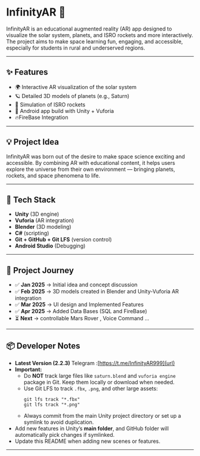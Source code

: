# InfinityAR 🚀

InfinityAR is an educational augmented reality (AR) app designed to visualize the solar system, planets, and ISRO rockets and more interactively. The project aims to make space learning fun, engaging, and accessible, especially for students in rural and underserved regions.

---

## ✨ Features

- 🌍 Interactive AR visualization of the solar system  
- 🪐 Detailed 3D models of planets (e.g., Saturn)  
- 🚀 Simulation of ISRO rockets  
- 📱 Android app build with Unity + Vuforia
- 🔥FireBase Integration

---

## 💡 Project Idea

InfinityAR was born out of the desire to make space science exciting and accessible. By combining AR with educational content, it helps users explore the universe from their own environment — bringing planets, rockets, and space phenomena to life.

---

## 🔧 Tech Stack

- **Unity** (3D engine)
- **Vuforia** (AR integration)
- **Blender** (3D modeling)
- **C#** (scripting)
- **Git + GitHub + Git LFS** (version control)
- **Android Studio** (Debugging)

---

## 📜 Project Journey

- ✅ **Jan 2025** → Initial idea and concept discussion  
- ✅ **Feb 2025** → 3D models created in Blender and Unity-Vuforia AR integration 
- ✅ **Mar 2025** → UI design and Implemented Features
- ✅ **Apr 2025** → Added Data Bases (SQL and FireBase)
- ⏳ **Next** → controllable Mars Rover , Voice Command ...

---

## 📦 Developer Notes
- **Latest Version (2.2.3)**
  Telegram :[https://t.me/InfinityAR999](url)
- **Important:**  
  - Do **NOT** track large files like `saturn.blend` and `vuforia engine` package in Git. Keep them locally or download when needed.
  - Use Git LFS to track `.fbx`, `.png`, and other large assets:
    ```
    git lfs track "*.fbx"
    git lfs track "*.png"
    ```
  - Always commit from the main Unity project directory or set up a symlink to avoid duplication.
- Add new features in Unity’s **main folder**, and GitHub folder will automatically pick changes if symlinked.
- Update this README when adding new scenes or features.

---


